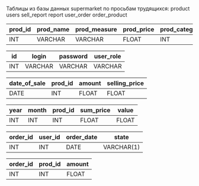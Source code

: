 
Таблицы из базы данных supermarket по просьбам трудящихся:
product
users
sell_report
report
user_order
order_product



| prod_id | prod_name | prod_measure | prod_price | prod_category |
|----|----|----|----|----|
| INT | VARCHAR | VARCHAR | FLOAT | INT |


| id | login | password | user_role |
| ---- | ---- | ---- | ---- |
| INT | VARCHAR | VARCHAR | VARCHAR |


| date_of_sale | prod_id | amount | selling_price |
| ---- | ---- | ---- | ---- |
| DATE | INT | FLOAT | FLOAT |


| year | month | prod_id | sum_price | value |
| ---- | ---- | ---- | ---- | ---- |
| INT | INT | INT | FLOAT | FLOAT |


| order_id | user_id | order_date | state |
| ---- | ---- | ---- | ---- |
| INT | INT | DATE | VARCHAR(1) |


| order_id | prod_id | amount |
| ---- | ---- | ---- |
| INT | INT | FLOAT |



    




